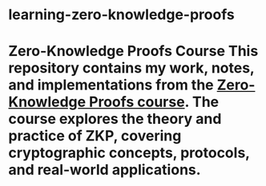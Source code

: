 # learning-zero-knowledge-proofs
# Zero-Knowledge Proofs Course  This repository contains my work, notes, and implementations from the [Zero-Knowledge Proofs course](link-to-course-if-applicable). The course explores the theory and practice of ZKP, covering cryptographic concepts, protocols, and real-world applications.
